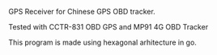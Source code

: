 GPS Receiver for Chinese GPS OBD tracker.

Tested with CCTR-831 OBD GPS and MP91 4G OBD Tracker

This program is made using hexagonal arhitecture in go.
